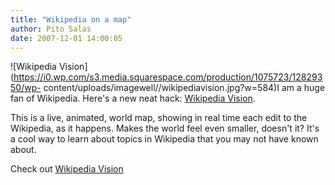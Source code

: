 ```yaml
---
title: "Wikipedia on a map"
author: Pito Salas
date: 2007-12-01 14:00:05
---
```



![Wikipedia
Vision](https://i0.wp.com/s3.media.squarespace.com/production/1075723/12829350/wp-
content/uploads/imagewell//wikipediavision.jpg?w=584)I am a huge fan of
Wikipedia. Here's a new neat hack: [Wikipedia
Vision](<http://www.lkozma.net/wpv/index.html>).

This is a live, animated, world map, showing in real time each edit to the
Wikipedia, as it happens. Makes the world feel even smaller, doesn't it? It's
a cool way to learn about topics in Wikipedia that you may not have known
about.

Check out [Wikipedia Vision ](<http://www.lkozma.net/wpv/index.html>)


